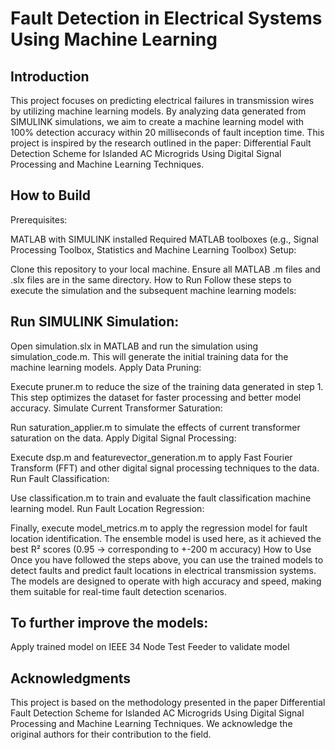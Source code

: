 # Fault Detection in Electrical Systems Using Machine Learning
## Introduction
This project focuses on predicting electrical failures in transmission wires by utilizing machine learning models. By analyzing data generated from SIMULINK simulations, we aim to create a machine learning model with 100% detection accuracy within 20 milliseconds of fault inception time. This project is inspired by the research outlined in the paper: Differential Fault Detection Scheme for Islanded AC Microgrids Using Digital Signal Processing and Machine Learning Techniques.

## How to Build
Prerequisites:

MATLAB with SIMULINK installed
Required MATLAB toolboxes (e.g., Signal Processing Toolbox, Statistics and Machine Learning Toolbox)
Setup:

Clone this repository to your local machine.
Ensure all MATLAB .m files and .slx files are in the same directory.
How to Run
Follow these steps to execute the simulation and the subsequent machine learning models:

## Run SIMULINK Simulation:

Open simulation.slx in MATLAB and run the simulation using simulation_code.m.
This will generate the initial training data for the machine learning models.
Apply Data Pruning:

Execute pruner.m to reduce the size of the training data generated in step 1.
This step optimizes the dataset for faster processing and better model accuracy.
Simulate Current Transformer Saturation:

Run saturation_applier.m to simulate the effects of current transformer saturation on the data.
Apply Digital Signal Processing:

Execute dsp.m and featurevector_generation.m to apply Fast Fourier Transform (FFT) and other digital signal processing techniques to the data.
Run Fault Classification:

Use classification.m to train and evaluate the fault classification machine learning model.
Run Fault Location Regression:

Finally, execute model_metrics.m to apply the regression model for fault location identification. The ensemble model is used here, as it achieved the best R² scores (0.95 -> corresponding to +-200 m accuracy)
How to Use
Once you have followed the steps above, you can use the trained models to detect faults and predict fault locations in electrical transmission systems. The models are designed to operate with high accuracy and speed, making them suitable for real-time fault detection scenarios.

## To further improve the models:

Apply trained model on IEEE 34 Node Test Feeder to validate model

## Acknowledgments
This project is based on the methodology presented in the paper Differential Fault Detection Scheme for Islanded AC Microgrids Using Digital Signal Processing and Machine Learning Techniques. We acknowledge the original authors for their contribution to the field.

